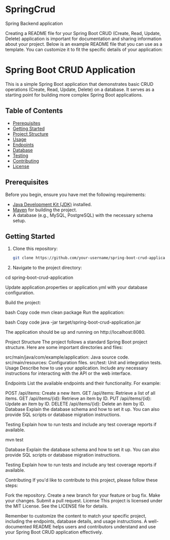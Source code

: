 # SpringCrud
Spring Backend application

Creating a README file for your Spring Boot CRUD (Create, Read, Update, Delete) application is important for
documentation and sharing information about your project. Below is an example README file that you can use as a
template. You can customize it to fit the specific details of your application:

# Spring Boot CRUD Application

This is a simple Spring Boot application that demonstrates basic CRUD operations (Create, Read, Update, Delete) on a
database. It serves as a starting point for building more complex Spring Boot applications.

## Table of Contents

- [Prerequisites](#prerequisites)
- [Getting Started](#getting-started)
- [Project Structure](#project-structure)
- [Usage](#usage)
- [Endpoints](#endpoints)
- [Database](#database)
- [Testing](#testing)
- [Contributing](#contributing)
- [License](#license)

## Prerequisites

Before you begin, ensure you have met the following requirements:

- [Java Development Kit (JDK)](https://www.oracle.com/java/technologies/javase-downloads.html) installed.
- [Maven](https://maven.apache.org/) for building the project.
- A database (e.g., MySQL, PostgreSQL) with the necessary schema setup.

## Getting Started

1. Clone this repository:

   ```bash
   git clone https://github.com/your-username/spring-boot-crud-application.git

2. Navigate to the project directory:

cd spring-boot-crud-application

Update application.properties or application.yml with your database configuration.

Build the project:

bash
Copy code
mvn clean package
Run the application:

bash
Copy code
java -jar target/spring-boot-crud-application.jar

The application should be up and running on http://localhost:8080.

Project Structure
The project follows a standard Spring Boot project structure. Here are some important directories and files:

src/main/java/com/example/application: Java source code.
src/main/resources: Configuration files.
src/test: Unit and integration tests.
Usage
Describe how to use your application. Include any necessary instructions for interacting with the API or the web
interface.

Endpoints
List the available endpoints and their functionality. For example:

POST /api/items: Create a new item.
GET /api/items: Retrieve a list of all items.
GET /api/items/{id}: Retrieve an item by ID.
PUT /api/items/{id}: Update an item by ID.
DELETE /api/items/{id}: Delete an item by ID.
Database
Explain the database schema and how to set it up. You can also provide SQL scripts or database migration instructions.

Testing
Explain how to run tests and include any test coverage reports if available.

mvn test

Database
Explain the database schema and how to set it up. You can also provide SQL scripts or database migration instructions.

Testing
Explain how to run tests and include any test coverage reports if available.

Contributing
If you'd like to contribute to this project, please follow these steps:

Fork the repository.
Create a new branch for your feature or bug fix.
Make your changes.
Submit a pull request.
License
This project is licensed under the MIT License. See the LICENSE file for details.

Remember to customize the content to match your specific project, including the endpoints, database details, and usage
instructions. A well-documented README helps users and contributors understand and use your Spring Boot CRUD application
effectively.


